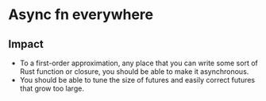 # Async fn everywhere

## Impact

* To a first-order approximation, any place that you can write some sort of Rust function or closure, you should be able to make it asynchronous.
* You should be able to tune the size of futures and easily correct futures that grow too large.
